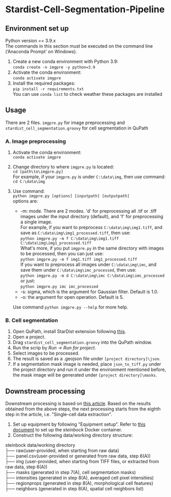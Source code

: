 # Stardist-Cell-Segmentation-Pipeline

## Environment set up
Python version == 3.9.x  
The commands in this section must be executed on the command line (‘Anaconda Prompt’ on Windows).  
1. Create a new conda environment with Python 3.9:  
`conda create -n imgpre -y python=3.9`  
2. Activate the conda environment:  
`conda activate imgpre`  
3. Install the required packages:  
`pip install -r requirements.txt`  
You can use `conda list` to check weather these packages are installed

## Usage
There are 2 files. `imgpre.py` for image preprocessing and `stardist_cell_segmentation.groovy` for cell segmentation in QuPath

### A. Image preprocessing
1. Activate the conda environment:  
`conda activate imgpre`  
2. Change directory to where `imgpre.py` is located:  
`cd [path\to\imgpre.py]`  
For example, if your `imgpre.py` is under `C:\data\img`, then use command:  
`cd C:\data\img`
3. Use command:  
`python imgpre.py [options] [inputpath] [outputpath]`  
options are:
    - -m: mode. There are 2 modes. 'd' for preprocessing all .tif or .tiff images under the input directory (default), and 'f' for preprocessing a single image.  
      For example, if you want to preprocess `C:\data\img\img1.tiff`, and save as `C:\data\img\img1_processed.tiff`, then use:  
      `python imgpre.py -m f C:\data\img\img1.tiff C:\data\img\img1_processed.tiff`  
      What's more, if you put `imgpre.py` in the same directory with images to be processed, then you can just use:  
      `python imgpre.py -m f img1.tiff img1_processed.tiff`  
      If you want to preprocess all images under `C:\data\img\imc`, and save them under `C:\data\img\imc_processed`, then use:  
      `python imgpre.py -m d C:\data\img\imc C:\data\img\imc_processed`  
      or just:  
      `python imgpre.py imc imc_processed`
    - -s: sigma, which is the argument for Gaussian filter. Default is 1.0.
    - -o: the argument for open operation. Default is 5.

    Use command `python imgpre.py --help` for more help.

### B. Cell segmentation
1. Open QuPath, install StarDist extension following [this](https://github.com/qupath/qupath-extension-stardist).
2. Open a project.
3. Drag `stardist_cell_segmentation.groovy` into the QuPath window.
4. Run the scrip by *Run -> Run for project*.
5. Select images to be processed.
6. The result is saved as a .geojson file under `[project directory]\json`.
7. If a segmentation mask image is needed, place `json_to_tiff.py` under the project directory and run it under the environment mentioned before, the mask image will be generated under `[project directory]\masks`.

## Downstream processing
Downstream processing is based on [this article](https://www.nature.com/articles/s41596-023-00881-0). Based on the results obtained from the above steps, the next processing starts from the eighth step in the article, i.e. "Single-cell data extraction". 
1. Set up equipment by following "Equipment setup". Refer to [this document](https://bodenmillergroup.github.io/steinbock/latest/install-docker/) to set up the *steinbock* Docker container.
2. Construct the following data/working directory structure:  

steinbock data/working directory  
├── raw(user-provided, when starting from raw data)  
├── panel.csv(user-provided or generated from raw data, step 6(A))  
├── img (user-provided, when starting from TIFF files, or extracted from raw data, step 6(A))  
├── masks (generated in step 7(A), cell segmentation masks)  
├── intensities (generated in step 8(A), averaged cell pixel intensities)  
├── regionprops (generated in step 8(A), morphological cell features)  
├── neighbors (generated in step 8(A), spatial cell neighbors list)
